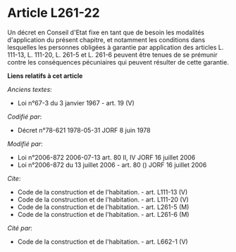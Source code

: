 # Article L261-22

Un décret en Conseil d'Etat fixe en tant que de besoin les modalités d'application du présent chapitre, et notamment les
conditions dans lesquelles les personnes obligées à garantie par application des articles L. 111-13, L. 111-20, L. 261-5 et
L. 261-6 peuvent être tenues de se prémunir contre les conséquences pécuniaires qui peuvent résulter de cette garantie.

**Liens relatifs à cet article**

_Anciens textes_:

  - Loi n°67-3 du 3 janvier 1967 - art. 19 (V)

_Codifié par_:

  - Décret n°78-621 1978-05-31 JORF 8 juin 1978

_Modifié par_:

  - Loi n°2006-872 2006-07-13 art. 80 II, IV JORF 16 juillet 2006
  - Loi n°2006-872 du 13 juillet 2006 - art. 80 () JORF 16 juillet 2006

_Cite_:

  - Code de la construction et de l'habitation. - art. L111-13 (V)
  - Code de la construction et de l'habitation. - art. L111-20 (V)
  - Code de la construction et de l'habitation. - art. L261-5 (M)
  - Code de la construction et de l'habitation. - art. L261-6 (M)

_Cité par_:

  - Code de la construction et de l'habitation. - art. L662-1 (V)
